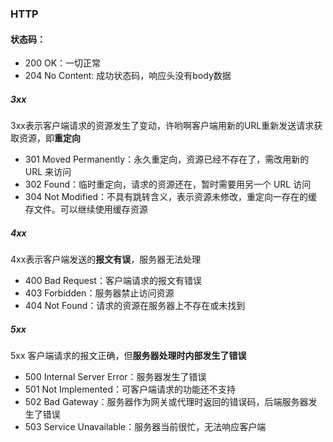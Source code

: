 ### HTTP

#### 状态码： 
- 200 OK：一切正常
- 204 No Content: 成功状态码，响应头没有body数据
##### 3xx
3xx表示客户端请求的资源发生了变动，许哟啊客户端用新的URL重新发送请求获取资源，即**重定向**
- 301 Moved Permanently：永久重定向，资源已经不存在了，需改用新的 URL 来访问
- 302 Found：临时重定向，请求的资源还在，暂时需要用另一个 URL 访问
- 304 Not Modified：不具有跳转含义，表示资源未修改，重定向一存在的缓存文件。可以继续使用缓存资源
##### 4xx
4xx表示客户端发送的**报文有误**，服务器无法处理
- 400 Bad Request：客户端请求的报文有错误
- 403 Forbidden：服务器禁止访问资源
- 404 Not Found：请求的资源在服务器上不存在或未找到
##### 5xx
5xx 客户端请求的报文正确，但**服务器处理时内部发生了错误**
- 500 Internal Server Error：服务器发生了错误
- 501 Not Implemented：可客户端请求的功能还不支持
- 502 Bad Gateway：服务器作为网关或代理时返回的错误码，后端服务器发生了错误
- 503 Service Unavailable：服务器当前很忙，无法响应客户端
